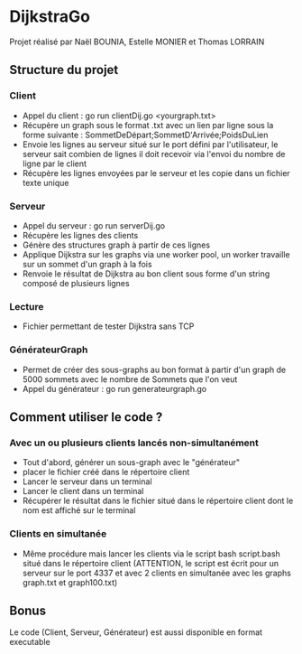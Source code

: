 # DijkstraGo
Projet réalisé par Naël BOUNIA, Estelle MONIER et Thomas LORRAIN

## Structure du projet
### Client
* Appel du client : go run clientDij.go <portnumber> <yourgraph.txt>
* Récupère un graph sous le format .txt avec un lien par ligne sous la forme suivante : SommetDeDépart;SommetD'Arrivée;PoidsDuLien
* Envoie les lignes au serveur situé sur le port défini par l'utilisateur, le serveur sait combien de lignes il doit recevoir via l'envoi du nombre de ligne par le client
* Récupère les lignes envoyées par le serveur et les copie dans un fichier texte unique

### Serveur
* Appel du serveur : go run serverDij.go <portnumber>
* Récupère les lignes des clients
* Génère des structures graph à partir de ces lignes
* Applique Dijkstra sur les graphs via une worker pool, un worker travaille sur un sommet d'un graph à la fois
* Renvoie le résultat de Dijkstra au bon client sous forme d'un string composé de plusieurs lignes

### Lecture

* Fichier permettant de tester Dijkstra sans TCP

### GénérateurGraph
* Permet de créer des sous-graphs au bon format à partir d'un graph de 5000 sommets avec le nombre de Sommets que l'on veut
* Appel du générateur : go run generateurgraph.go <nbDeSommetsVoulu>

## Comment utiliser le code ?
### Avec un ou plusieurs clients lancés non-simultanément
* Tout d'abord, générer un sous-graph avec le "générateur"
* placer le fichier créé dans le répertoire client
* Lancer le serveur dans un terminal
* Lancer le client dans un terminal
* Récupérer le résultat dans le fichier situé dans le répertoire client dont le nom est affiché sur le terminal

### Clients en simultanée
* Même procédure mais lancer les clients via le script bash script.bash situé dans le répertoire client (ATTENTION, le script est écrit pour un serveur sur le port 4337 et avec 2 clients en simultanée avec les graphs graph.txt et graph100.txt)

## Bonus
Le code (Client, Serveur, Générateur) est aussi disponible en format executable

